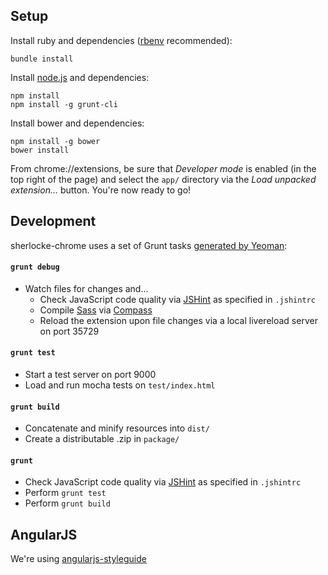 ## Setup

Install ruby and dependencies ([rbenv](https://github.com/sstephenson/rbenv) recommended):

```shell
bundle install
```

Install [node.js](http://nodejs.org) and dependencies:

```shell
npm install
npm install -g grunt-cli
```

Install bower and dependencies:

```shell
npm install -g bower
bower install
```

From chrome://extensions, be sure that *Developer mode* is enabled (in the top right of the page) 
and select the `app/` directory via the *Load unpacked extension...* button. You're now ready to go!

## Development

sherlocke-chrome uses a set of Grunt tasks [generated by Yeoman](https://github.com/yeoman/generator-chrome-extension):

#### `grunt debug`

- Watch files for changes and...
    - Check JavaScript code quality via [JSHint](http://www.jshint.com) as specified in `.jshintrc`
    - Compile [Sass](http://sass-lang.com) via [Compass](http://compass-style.org)
    - Reload the extension upon file changes via a local livereload server on port 35729

#### `grunt test`

- Start a test server on port 9000
- Load and run mocha tests on `test/index.html`

#### `grunt build`

- Concatenate and minify resources into `dist/`
- Create a distributable .zip in `package/`

#### `grunt`

- Check JavaScript code quality via [JSHint](http://www.jshint.com) as specified in `.jshintrc`
- Perform `grunt test`
- Perform `grunt build`

## AngularJS

We're using [angularjs-styleguide](https://github.com/toddmotto/angularjs-styleguide)
